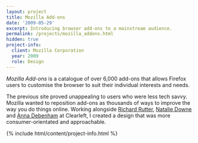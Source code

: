 ```yaml
---
layout: project
title: Mozilla Add-ons
date: '2009-05-29'
excerpt: Introducing browser add-ons to a mainstream audience.
permalink: /projects/mozilla_addons.html
hidden: true
project-info:
  client: Mozilla Corporation
  year: 2009
  role: Design
---
```

_Mozilla Add-ons_ is a catalogue of over 6,000 add-ons that allows Firefox users to customise the browser to suit their individual interests and needs.

The previous site proved unappealing to users who were less tech savvy. Mozilla wanted to reposition add-ons as thousands of ways to improve the way you do things online. Working alongside [Richard Rutter][1], [Natalie Downe][2] and [Anna Debenham][3] at Clearleft, I created a design that was more consumer-orientated and approachable.

{% include html/content/project-info.html %}

[1]: http://clearleft.com/is/richard-rutter/
[2]: http://clearleft.com/is/natalie-downe/
[3]: http://maban.co.uk/
